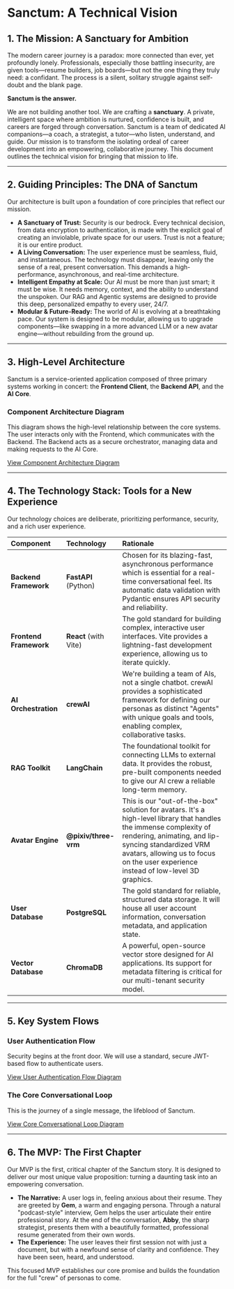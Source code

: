 # Sanctum: A Technical Vision

## 1. The Mission: A Sanctuary for Ambition

The modern career journey is a paradox: more connected than ever, yet profoundly lonely. Professionals, especially those battling insecurity, are given tools—resume builders, job boards—but not the one thing they truly need: a confidant. The process is a silent, solitary struggle against self-doubt and the blank page.

**Sanctum is the answer.**

We are not building another tool. We are crafting a **sanctuary**. A private, intelligent space where ambition is nurtured, confidence is built, and careers are forged through conversation. Sanctum is a team of dedicated AI companions—a coach, a strategist, a tutor—who listen, understand, and guide. Our mission is to transform the isolating ordeal of career development into an empowering, collaborative journey. This document outlines the technical vision for bringing that mission to life.

---
## 2. Guiding Principles: The DNA of Sanctum

Our architecture is built upon a foundation of core principles that reflect our mission.

* **A Sanctuary of Trust:** Security is our bedrock. Every technical decision, from data encryption to authentication, is made with the explicit goal of creating an inviolable, private space for our users. Trust is not a feature; it is our entire product.
* **A Living Conversation:** The user experience must be seamless, fluid, and instantaneous. The technology must disappear, leaving only the sense of a real, present conversation. This demands a high-performance, asynchronous, and real-time architecture.
* **Intelligent Empathy at Scale:** Our AI must be more than just smart; it must be wise. It needs memory, context, and the ability to understand the unspoken. Our RAG and Agentic systems are designed to provide this deep, personalized empathy to every user, 24/7.
* **Modular & Future-Ready:** The world of AI is evolving at a breathtaking pace. Our system is designed to be modular, allowing us to upgrade components—like swapping in a more advanced LLM or a new avatar engine—without rebuilding from the ground up.

---
## 3. High-Level Architecture

Sanctum is a service-oriented application composed of three primary systems working in concert: the **Frontend Client**, the **Backend API**, and the **AI Core**.

### Component Architecture Diagram

This diagram shows the high-level relationship between the core systems. The user interacts only with the Frontend, which communicates with the Backend. The Backend acts as a secure orchestrator, managing data and making requests to the AI Core.

[View Component Architecture Diagram](./diagram/component_architecture.md)

---
## 4. The Technology Stack: Tools for a New Experience

Our technology choices are deliberate, prioritizing performance, security, and a rich user experience.

| Component | Technology | Rationale |
| :--- | :--- | :--- |
| **Backend Framework** | **FastAPI** (Python) | Chosen for its blazing-fast, asynchronous performance which is essential for a real-time conversational feel. Its automatic data validation with Pydantic ensures API security and reliability. |
| **Frontend Framework**| **React** (with Vite) | The gold standard for building complex, interactive user interfaces. Vite provides a lightning-fast development experience, allowing us to iterate quickly. |
| **AI Orchestration** | **crewAI** | We're building a team of AIs, not a single chatbot. crewAI provides a sophisticated framework for defining our personas as distinct "Agents" with unique goals and tools, enabling complex, collaborative tasks. |
| **RAG Toolkit** | **LangChain** | The foundational toolkit for connecting LLMs to external data. It provides the robust, pre-built components needed to give our AI crew a reliable long-term memory. |
| **Avatar Engine** | **@pixiv/three-vrm** | This is our "out-of-the-box" solution for avatars. It's a high-level library that handles the immense complexity of rendering, animating, and lip-syncing standardized VRM avatars, allowing us to focus on the user experience instead of low-level 3D graphics. |
| **User Database** | **PostgreSQL** | The gold standard for reliable, structured data storage. It will house all user account information, conversation metadata, and application state. |
| **Vector Database** | **ChromaDB** | A powerful, open-source vector store designed for AI applications. Its support for metadata filtering is critical for our multi-tenant security model. |

---
## 5. Key System Flows

### User Authentication Flow

Security begins at the front door. We will use a standard, secure JWT-based flow to authenticate users.

[View User Authentication Flow Diagram](./diagram/auth_flow.md)

### The Core Conversational Loop

This is the journey of a single message, the lifeblood of Sanctum.

[View Core Conversational Loop Diagram](./diagram/conversational_loop.md)

---
## 6. The MVP: The First Chapter

Our MVP is the first, critical chapter of the Sanctum story. It is designed to deliver our most unique value proposition: turning a daunting task into an empowering conversation.

* **The Narrative:** A user logs in, feeling anxious about their resume. They are greeted by **Gem**, a warm and engaging persona. Through a natural "podcast-style" interview, Gem helps the user articulate their entire professional story. At the end of the conversation, **Abby**, the sharp strategist, presents them with a beautifully formatted, professional resume generated from their own words.
* **The Experience:** The user leaves their first session not with just a document, but with a newfound sense of clarity and confidence. They have been seen, heard, and understood.

This focused MVP establishes our core promise and builds the foundation for the full "crew" of personas to come.
